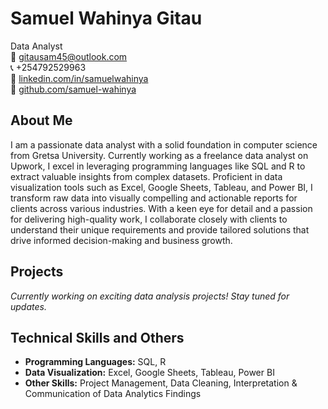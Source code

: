 # Samuel Wahinya Gitau
Data Analyst  
📧 gitausam45@outlook.com  
📞 +254792529963  
🔗 [linkedin.com/in/samuelwahinya](https://linkedin.com/in/samuelwahinya)  
🔗 [github.com/samuel-wahinya](https://github.com/samuel-wahinya)

## About Me
I am a passionate data analyst with a solid foundation in computer science from Gretsa University. Currently working as a freelance data analyst on Upwork, I excel in leveraging programming languages like SQL and R to extract valuable insights from complex datasets. Proficient in data visualization tools such as Excel, Google Sheets, Tableau, and Power BI, I transform raw data into visually compelling and actionable reports for clients across various industries. With a keen eye for detail and a passion for delivering high-quality work, I collaborate closely with clients to understand their unique requirements and provide tailored solutions that drive informed decision-making and business growth.

## Projects
*Currently working on exciting data analysis projects! Stay tuned for updates.*

## Technical Skills and Others
- **Programming Languages:** SQL, R
- **Data Visualization:** Excel, Google Sheets, Tableau, Power BI
- **Other Skills:** Project Management, Data Cleaning, Interpretation & Communication of Data Analytics Findings
